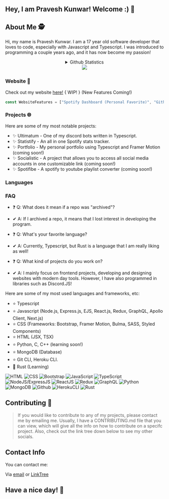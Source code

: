 ## Hey, I am Pravesh Kunwar! Welcome :) 👋

## About Me 🕵️
Hi, my name is Pravesh Kunwar. I am a 17 year old software developer that loves to code, especially with Javascript and Typescript. I was introduced to programming a couple years ago, and it has now become my passion!

<div align="center">
<details>
  <summary>Github Statistics</summary>
   <img src="https://github.com/PraveshKunwar/PraveshKunwar/blob/master/github-metrics.svg" />
<br><br>
    <img src="https://github-readme-stats.vercel.app/api/top-langs/?username=PraveshKunwar&layout=compact&theme=tokyonight"/><br><br>
</details>
    <img src="https://komarev.com/ghpvc/?username=PraveshKunwar" />
</div>

### Website 🌌

Check out my website [here!](https://praveshk.vercel.app) { WIP! } (New Features Coming!)

```ts
const WebsiteFeatures = ["Spotify Dashboard (Personal Favorite)", "Github Stats"];
```

### Projects 🌐

Here are some of my most notable projects:

- ✨ Ultimatum - One of my discord bots written in Typescript.
- ✨ Statistify - An all in one Spotify stats tracker.
- ✨ Portfolio - My personal portfolio using Typescript and Framer Motion (coming soon!)
- ✨ Socialistic - A project that allows you to access all social media accounts in one customizable link (coming soon!)
- ✨ Spotifibe - A spotify to youtube playlist converter (coming soon!)

### Languages

### FAQ

- ❓ Q: What does it mean if a repo was "archived"? 
- ✔ A: If I archived a repo, it means that I lost interest in developing the program.

- ❓ Q: What's your favorite language?
- ✔ A: Currently, Typescript, but Rust is a language that I am really liking as well!

- ❓ Q: What kind of projects do you work on?
- ✔ A: I mainly focus on frontend projects, developing and designing websites with modern day tools. However, I have also programmed in libraries such as Discord.JS!

Here are some of my most used languages and frameworks, etc: 

- ⭐ Typescript
- ⭐ Javascript (Node.js, Express.js, EJS, React.js, Redux, GraphQL, Apollo Client, Next.js)
- ⭐ CSS (Frameworks: Bootstrap, Framer Motion, Bulma, SASS, Styled Components)
- ⭐ HTML (JSX, TSX)
- ⭐ Python, C, C++ (learning soon!)
- ⭐ MongoDB (Database)
- ⭐ Git CLI, Heroku CLI.
- 🌌 Rust (Learning)

![HTML](https://img.shields.io/static/v1?style=flat-square&label=%E2%A0%80&color=555&labelColor=%23e34c26&message=HTML%EF%B8%B1100%25)
![CSS](https://img.shields.io/static/v1?style=flat-square&label=%E2%A0%80&color=555&labelColor=%23563d7c&message=CSS%EF%B8%B165%25)
![Bootstrap](https://img.shields.io/static/v1?style=flat-square&label=%E2%A0%80&color=555&labelColor=602C50&message=Bootstrap%EF%B8%B130%25)
![JavaScript](https://img.shields.io/static/v1?style=flat-square&label=%E2%A0%80&color=555&labelColor=%23f1e05a&message=JavaScript%EF%B8%B180%25)
![TypeScript](https://img.shields.io/static/v1?style=flat-square&label=%E2%A0%80&color=555&labelColor=%232b7489&message=TypeScript%EF%B8%B145%25)
![NodeJS/ExpressJS](https://img.shields.io/static/v1?style=flat-square&label=%E2%A0%80&color=555&labelColor=68A063&message=NodeJS/ExpressJS%EF%B8%B165%25)
![ReactJS](https://img.shields.io/static/v1?style=flat-square&label=%E2%A0%80&color=555&labelColor=61DBFB&message=ReactJS%EF%B8%B185%25)
![Redux](https://img.shields.io/static/v1?style=flat-square&label=%E2%A0%80&color=555&labelColor=764abc&message=Redux%EF%B8%B145%25)
![GraphQL](https://img.shields.io/static/v1?style=flat-square&label=%E2%A0%80&color=555&labelColor=e535ab&message=GraphQL%EF%B8%B120%25)
![Python](https://img.shields.io/static/v1?style=flat-square&label=%E2%A0%80&color=555&labelColor=306998&message=Python%EF%B8%B130%25)
![MongoDB](https://img.shields.io/static/v1?style=flat-square&label=%E2%A0%80&color=555&labelColor=4DB33D&message=MongoDB%EF%B8%B145%25)
![Github](https://img.shields.io/static/v1?style=flat-square&label=%E2%A0%80&color=555&labelColor=FFFFFF&message=Github%EF%B8%B190%25)
![HerokuCLI](https://img.shields.io/static/v1?style=flat-square&label=%E2%A0%80&color=555&labelColor=6762a6&message=HerokuCLI%EF%B8%B125%25)
![Rust](https://img.shields.io/static/v1?style=flat-square&label=%E2%A0%80&color=555&labelColor=b88c27&message=Rust%EF%B8%B120%25)


## Contributing 📜

> If you would like to contribute to any of my projects,
> please contact me by emailing me.
> Usually, I have a CONTRIBUTING.md file that you can view, which will give all the info on how to contribute on a specifc project.
> Also, check out the link tree down below to see my other socials.

## Contact Info

You can contact me:

Via [email](praveshk04@outlook.com) or [LinkTree](https://linktr.ee/PraveshK)

## Have a nice day! 👋
